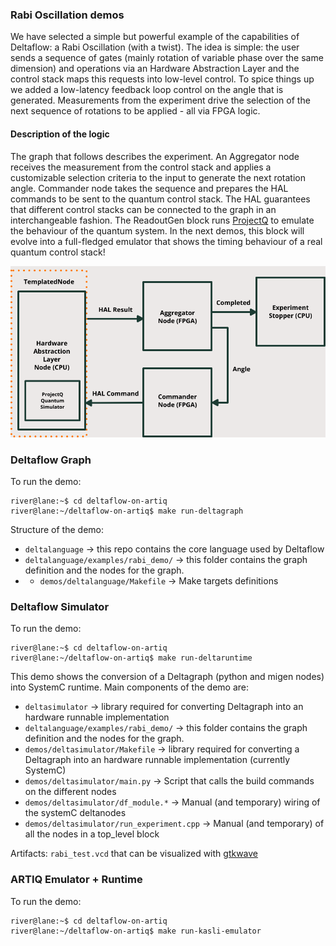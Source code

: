 ### Rabi Oscillation demos

We have selected a simple but powerful example of the capabilities of Deltaflow: a Rabi Oscillation (with a twist). The idea is simple: the user sends a sequence of gates (mainly rotation of variable phase over the same dimension) and operations via an Hardware Abstraction Layer and the control stack maps this requests into low-level control. To spice things up we added a low-latency feedback loop control on the angle that is generated. Measurements from the experiment drive the selection of the next sequence of rotations to be applied - all via FPGA logic. 

#### Description of the logic

The graph that follows describes the experiment. An Aggregator node receives the measurement from the control stack and applies a customizable selection criteria to the input to generate the next rotation angle. Commander node takes the sequence and prepares the HAL commands to be sent to the quantum control stack. The HAL guarantees that different control stacks can be connected to the graph in an interchangeable fashion. The ReadoutGen block runs [ProjectQ](https://projectq.ch) to emulate the behaviour of the quantum system. In the next demos, this block will evolve into a full-fledged emulator that shows the timing behaviour of a real quantum control stack!
 
![Rabi Oscillation Demo - Graph](../docs/figs/rabi_oscillation_graph.png)


### Deltaflow Graph  

To run the demo:
```console
river@lane:~$ cd deltaflow-on-artiq
river@lane:~/deltaflow-on-artiq$ make run-deltagraph

```

Structure of the demo:
- `deltalanguage` -> this repo contains the core language used by Deltaflow <br>
- `deltalanguage/examples/rabi_demo/` -> this folder contains the graph definition and the nodes for the graph.<br>
- - `demos/deltalanguage/Makefile` -> Make targets definitions<br>

### Deltaflow Simulator

To run the demo:
```console
river@lane:~$ cd deltaflow-on-artiq
river@lane:~/deltaflow-on-artiq$ make run-deltaruntime

```

This demo shows the conversion of a Deltagraph (python and migen nodes) into SystemC runtime. 
Main components of the demo are: 
- `deltasimulator` -> library required for converting Deltagraph into an hardware runnable implementation<br>
- `deltalanguage/examples/rabi_demo/` -> this folder contains the graph definition and the nodes for the graph.<br>
- `demos/deltasimulator/Makefile` -> library required for converting a Deltagraph into an hardware runnable implementation (currently SystemC)<br>
- `demos/deltasimulator/main.py` -> Script that calls the build commands on the different nodes<br>
- `demos/deltasimulator/df_module.*` -> Manual (and temporary) wiring of the systemC deltanodes <br>
- `demos/deltasimulator/run_experiment.cpp` -> Manual (and temporary) of all the nodes in a top_level block <br>

Artifacts:
`rabi_test.vcd` that can be visualized with [gtkwave](http://gtkwave.sourceforge.net)

### ARTIQ Emulator + Runtime

To run the demo:
```console
river@lane:~$ cd deltaflow-on-artiq 
river@lane:~/deltaflow-on-artiq$ make run-kasli-emulator
```

